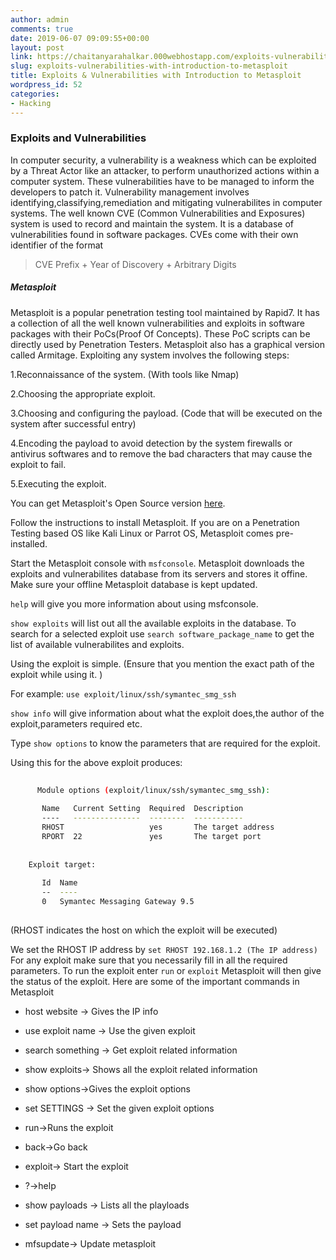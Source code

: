 ```yaml
---
author: admin
comments: true
date: 2019-06-07 09:09:55+00:00
layout: post
link: https://chaitanyarahalkar.000webhostapp.com/exploits-vulnerabilities-with-introduction-to-metasploit/
slug: exploits-vulnerabilities-with-introduction-to-metasploit
title: Exploits & Vulnerabilities with Introduction to Metasploit
wordpress_id: 52
categories:
- Hacking
---
```





### Exploits and Vulnerabilities

In computer security, a vulnerability is a weakness which can be exploited by a Threat Actor like an attacker, to perform unauthorized actions within a computer system.
These vulnerabilities have to be managed to inform the developers to patch it. Vulnerability management involves identifying,classifying,remediation and mitigating vulnerabilites in computer systems.
The well known CVE (Common Vulnerabilities and Exposures) system is used to record and maintain the system. It is a database of vulnerabilities found in software packages. CVEs come with their own identifier of the format
> 
> CVE Prefix + Year of Discovery + Arbitrary Digits
> 


##### Metasploit

Metasploit is a popular penetration testing tool maintained by Rapid7. It has a collection of all the well known vulnerabilities and exploits in software packages with their PoCs(Proof Of Concepts). These PoC scripts can be directly used by Penetration Testers.
Metasploit also has a graphical version called Armitage.
Exploiting any system involves the following steps:

1.Reconnaissance of the system. (With tools like Nmap)

2.Choosing the appropriate exploit.

3.Choosing and configuring the payload. (Code that will be executed on the system after successful entry)

4.Encoding the payload to avoid detection by the system firewalls or antivirus softwares and to remove the bad characters that may cause the exploit to fail.

5.Executing the exploit.

You can get Metasploit's Open Source version [here](https://github.com/rapid7/metasploit-framework/wiki/Nightly-Installers).

Follow the instructions to install Metasploit. If you are on a Penetration Testing based OS like Kali Linux or Parrot OS, Metasploit comes pre-installed.

Start the Metasploit console with `msfconsole`.
Metasploit downloads the exploits and vulnerabilites database from its servers and stores it offine. Make sure your offline Metasploit database is kept updated.

`help` will give you more information about using msfconsole.

`show exploits` will list out all the available exploits in the database. To search for a selected exploit use `search software_package_name` to get the list of available vulnerabilites and exploits.

Using the exploit is simple. (Ensure that you mention the exact path of the exploit while using it. )

For example:
`use exploit/linux/ssh/symantec_smg_ssh`

`show info` will give information about what the exploit does,the author of the exploit,parameters required etc.

Type `show options` to know the parameters that are required for the exploit.

Using this for the above exploit produces:


```bash
      
      Module options (exploit/linux/ssh/symantec_smg_ssh):
    
       Name   Current Setting  Required  Description
       ----   ---------------  --------  -----------
       RHOST                   yes       The target address
       RPORT  22               yes       The target port
    
    
    Exploit target:
    
       Id  Name
       --  ----
       0   Symantec Messaging Gateway 9.5
    
```

(RHOST indicates the host on which the exploit will be executed)

We set the RHOST IP address by `set RHOST 192.168.1.2 (The IP address)`
For any exploit make sure that you necessarily fill in all the required parameters.
To run the exploit enter `run` or `exploit`
Metasploit will then give the status of the exploit.
Here are some of the important commands in Metasploit

* host website -> Gives the IP info


* use exploit name -> Use the given exploit


* search something -> Get exploit related information


* show exploits-> Shows all the exploit related information


* show options->Gives the exploit options


* set SETTINGS -> Set the given exploit options


* run->Runs the exploit


* back->Go back


* exploit-> Start the exploit


* ?->help


* show payloads -> Lists all the playloads


* set payload name -> Sets the payload


* mfsupdate-> Update metasploit






